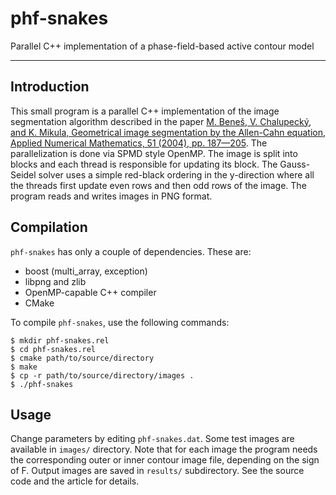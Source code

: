 phf-snakes
==========

Parallel C++ implementation of a phase-field-based active contour model

----------------------------------------------------------------------------------------------------

Introduction
------------

This small program is a parallel C++ implementation of the image segmentation algorithm described in
the paper [M. Beneš, V. Chalupecký, and K. Mikula, Geometrical image segmentation by the Allen-Cahn
equation, Applied Numerical Mathematics, 51 (2004), pp.
187—205](http://dx.doi.org/10.1016/j.apnum.2004.05.001). The parallelization is done via SPMD style
OpenMP. The image is split into blocks and each thread is responsible for updating its block. The
Gauss-Seidel solver uses a simple red-black ordering in the y-direction where all the threads first
update even rows and then odd rows of the image. The program reads and writes images in PNG format.

Compilation
-----------

`phf-snakes` has only a couple of dependencies. These are:

* boost (multi_array, exception)
* libpng and zlib
* OpenMP-capable C++ compiler
* CMake

To compile `phf-snakes`, use the following commands:

```
$ mkdir phf-snakes.rel
$ cd phf-snakes.rel
$ cmake path/to/source/directory
$ make
$ cp -r path/to/source/directory/images .
$ ./phf-snakes
```

Usage
-----

Change parameters by editing `phf-snakes.dat`. Some test images are available in `images/`
directory. Note that for each image the program needs the corresponding outer or inner contour image
file, depending on the sign of F. Output images are saved in `results/` subdirectory. See the source
code and the article for details.
